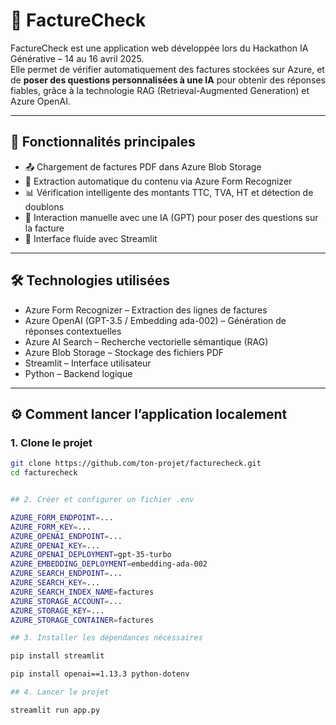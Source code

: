 # 🧾 FactureCheck

FactureCheck est une application web développée lors du Hackathon IA Générative – 14 au 16 avril 2025.  
Elle permet de vérifier automatiquement des factures stockées sur Azure, et de **poser des questions personnalisées à une IA** pour obtenir des réponses fiables, grâce à la technologie RAG (Retrieval-Augmented Generation) et Azure OpenAI.

---

## 🚀 Fonctionnalités principales

- 📤 Chargement de factures PDF dans Azure Blob Storage
- 🧾 Extraction automatique du contenu via Azure Form Recognizer
- 📊 Vérification intelligente des montants TTC, TVA, HT et détection de doublons
- 🤖 Interaction manuelle avec une IA (GPT) pour poser des questions sur la facture
- 💬 Interface fluide avec Streamlit

---

## 🛠️ Technologies utilisées

- Azure Form Recognizer – Extraction des lignes de factures
- Azure OpenAI (GPT-3.5 / Embedding ada-002) – Génération de réponses contextuelles
- Azure AI Search – Recherche vectorielle sémantique (RAG)
- Azure Blob Storage – Stockage des fichiers PDF
- Streamlit – Interface utilisateur
- Python – Backend logique


---

## ⚙️ Comment lancer l’application localement

### 1. Clone le projet
```bash
git clone https://github.com/ton-projet/facturecheck.git
cd facturecheck


## 2. Créer et configurer un fichier .env

AZURE_FORM_ENDPOINT=...
AZURE_FORM_KEY=...
AZURE_OPENAI_ENDPOINT=...
AZURE_OPENAI_KEY=...
AZURE_OPENAI_DEPLOYMENT=gpt-35-turbo
AZURE_EMBEDDING_DEPLOYMENT=embedding-ada-002
AZURE_SEARCH_ENDPOINT=...
AZURE_SEARCH_KEY=...
AZURE_SEARCH_INDEX_NAME=factures
AZURE_STORAGE_ACCOUNT=...
AZURE_STORAGE_KEY=...
AZURE_STORAGE_CONTAINER=factures

## 3. Installer les dépendances nécessaires 

pip install streamlit

pip install openai==1.13.3 python-dotenv

## 4. Lancer le projet

streamlit run app.py

